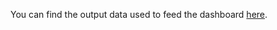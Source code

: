 You can find the output data used to feed the dashboard [here](https://ccao-data-public-us-east-1.s3.us-east-1.amazonaws.com/tax_spike_dashboard/ptax.xlsx).